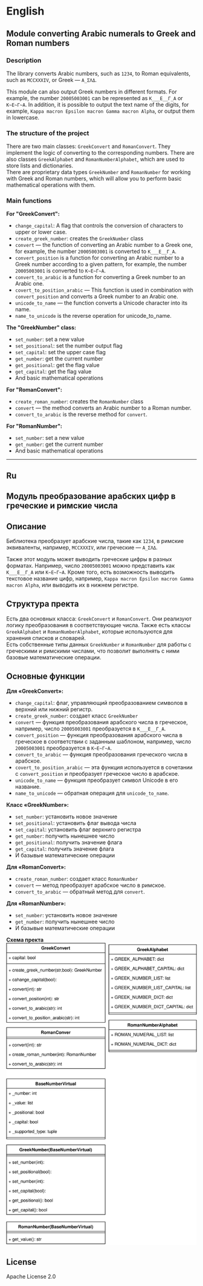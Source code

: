 # English

## Module converting Arabic numerals to Greek and Roman numbers

### Description

The library converts Arabic numbers, such as `1234`, to Roman equivalents, such as `MCCXXXIV`, or Greek — `Α_ΣΛΔ`.

This module can also output Greek numbers in different formats. For example, the number `20005003001` can be represented as `Κ___Ε__Γ_Α` or `Κ~Ε~Γ~Α`. In addition, it is possible to output the text name of the digits, for example, `Kappa macron Epsilon macron Gamma macron Alpha`, or output them in lowercase.  

### The structure of the project

There are two main classes: `GreekConvert` and `RomanConvert`. They implement the logic of converting to the corresponding numbers. There are also classes `GreekAlphabet` and `RomanNumberAlphabet`, which are used to store lists and dictionaries.  
There are proprietary data types `GreekNumber` and `RomanNumber` for working with Greek and Roman numbers, which will allow you to perform basic mathematical operations with them.

### Main functions

**For "GreekConvert":**

- `change_capital`: A flag that controls the conversion of characters to upper or lower case.
- `create_greek_number`: creates the `GreekNumber` class
- `convert` — the function of converting an Arabic number to a Greek one, for example, the number `20005003001` is converted to `Κ___Ε__Γ_Α`.
- `convert_position` is a function for converting an Arabic number to a Greek number according to a given pattern, for example, the number `20005003001` is converted to `Κ~Ε~Γ~Α`.
- `convert_to_arabic` is a function for converting a Greek number to an Arabic one.
- `covert_to_position_arabic` — This function is used in combination with `convert_position` and converts a Greek number to an Arabic one.
- `unicode_to_name` — the function converts a Unicode character into its name.
- `name_to_unicode` is the reverse operation for unicode_to_name.

**The "GreekNumber" class:**

- `set_number`: set a new value
- `set_positional`: set the number output flag
- `set_capital`: set the upper case flag
- `get_number`: get the current number
- `get_positional`: get the flag value
- `get_capital`: get the flag value
- And basic mathematical operations

**For "RomanConvert":**

- `create_roman_number`: creates the `RomanNumber` class
- `convert` — the method converts an Arabic number to a Roman number.
- `convert_to_arabic` is the reverse method for `convert`.

**For "RomanNumber":**

- `set_number`: set a new value
- `get_number`: get the current number
- And basic mathematical operations

----------------------

## Ru

## Модуль преобразование арабских цифр в греческие и римские числа

## Описание

Библиотека преобразует арабские числа, такие как `1234`, в римские эквиваленты, например, `MCCXXXIV`, или греческие — `Α_ΣΛΔ`.

Также этот модуль может выводить греческие цифры в разных форматах. Например, число `20005003001` можно представить как `Κ___Ε__Γ_Α` или `Κ~Ε~Γ~Α`. Кроме того, есть возможность выводить текстовое название цифр, например, `Kappa macron Epsilon macron Gamma macron Alpha`, или выводить их в нижнем регистре.  

## Структура пректа

Есть два основных класса: `GreekConvert` и `RomanConvert`. Они реализуют логику преобразования в соответствующие числа. Также есть классы `GreekAlphabet` и `RomanNumberAlphabet`, которые используются для хранения списков и словарей.  
Есть собственные типы данных `GreekNumber` и `RomanNumber` для работы с греческими и римскими числами, что позволит выполнять с ними базовые математические операции.

## Основные функции

**Для «GreekConvert»:**

- `change_capital`: флаг, управляющий преобразованием символов в верхний или нижний регистр.
- `create_greek_number`: создает класс `GreekNumber`
- `convert` — функция преобразования арабского числа в греческое, например, число `20005003001` преобразуется в `Κ___Ε__Γ_Α`.
- `convert_position` — функция преобразования арабского числа в греческое в соответствии с заданным шаблоном, например, число `20005003001` преобразуется в `Κ~Ε~Γ~Α`.
- `convert_to_arabic` — функция преобразования греческого числа в арабское.
- `covert_to_position_arabic` — эта функция используется в сочетании с `convert_position` и преобразует греческое число в арабское.
- `unicode_to_name` — функция преобразует символ Unicode в его название.
- `name_to_unicode` — обратная операция для `unicode_to_name`.

**Класс «GreekNumber»:**

- `set_number`: установить новое значение
- `set_positional`: установить флаг вывода числа
- `set_capital`: установить флаг верхниго регистра
- `get_number`: получить нынешнее число
- `get_positional`: получить значение флага
- `get_capital`: получить значение флага
- И базывые математические операции

**Для «RomanConvert»:**

- `create_roman_number`: создает класс `RomanNumber`
- `convert` — метод преобразует арабское число в римское.
- `convert_to_arabic` — обратный метод для `convert`.

**Для «RomanNumber»:**

- `set_number`: установить новое значение
- `get_number`: получить нынешнее число
- И базывые математические операции

**Схема пректа**  
![ScheemProject](./Diagrams/ArabicToRoman.drawio.svg)

## License

Apache License 2.0  
